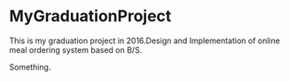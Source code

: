 # MyGraduationProject
This is my graduation project in 2016.Design and Implementation of online meal ordering system  based on  B/S.



Something.


